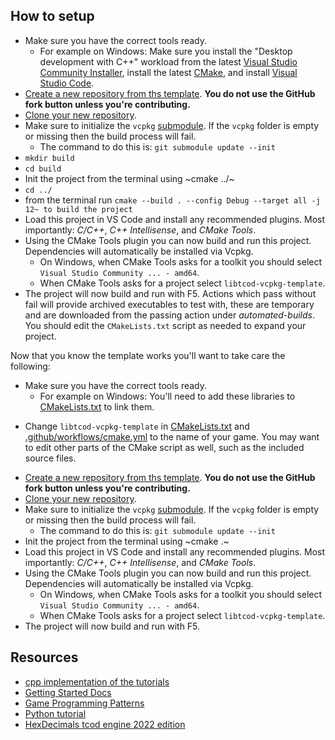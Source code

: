 ## How to setup

- Make sure you have the correct tools ready.
  - For example on Windows:
    Make sure you install the "Desktop development with C++" workload from the latest [Visual Studio Community Installer](https://visualstudio.microsoft.com/vs/community/),
    install the latest [CMake](https://cmake.org/download/),
    and install [Visual Studio Code](https://code.visualstudio.com/download).
- [Create a new repository from ths template](https://docs.github.com/en/github/creating-cloning-and-archiving-repositories/creating-a-repository-on-github/creating-a-repository-from-a-template#creating-a-repository-from-a-template). **You do not use the GitHub fork button unless you're contributing.**
- [Clone your new repository](https://docs.github.com/en/github/creating-cloning-and-archiving-repositories/cloning-a-repository-from-github/cloning-a-repository).
- Make sure to initialize the `vcpkg` [submodule](https://git-scm.com/book/en/v2/Git-Tools-Submodules). If the `vcpkg` folder is empty or missing then the build process will fail.
  - The command to do this is: `git submodule update --init`
- `mkdir build`
- `cd build`
- Init the project from the terminal using ~cmake ../~
- `cd ../`
- from the terminal run `cmake --build . --config Debug --target all -j 12~ to build the project`
- Load this project in VS Code and install any recommended plugins.
  Most importantly: _C/C++_, _C++ Intellisense_, and _CMake Tools_.
- Using the CMake Tools plugin you can now build and run this project. Dependencies will automatically be installed via Vcpkg.
  - On Windows, when CMake Tools asks for a toolkit you should select `Visual Studio Community ... - amd64`.
  - When CMake Tools asks for a project select `libtcod-vcpkg-template`.
- The project will now build and run with F5.
  Actions which pass without fail will provide archived executables to test with, these are temporary and are downloaded from the passing action under _automated-builds_.
  You should edit the `CMakeLists.txt` script as needed to expand your project.

Now that you know the template works you'll want to take care the following:

- Make sure you have the correct tools ready.
  - For example on Windows:
    You'll need to add these libraries to [CMakeLists.txt](CMakeLists.txt) to link them.

* Change `libtcod-vcpkg-template` in [CMakeLists.txt](CMakeLists.txt) and [.github/workflows/cmake.yml](.github/workflows/cmake.yml) to the name of your game.
  You may want to edit other parts of the CMake script as well, such as the included source files.

- [Create a new repository from ths template](https://docs.github.com/en/github/creating-cloning-and-archiving-repositories/creating-a-repository-on-github/creating-a-repository-from-a-template#creating-a-repository-from-a-template). **You do not use the GitHub fork button unless you're contributing.**
- [Clone your new repository](https://docs.github.com/en/github/creating-cloning-and-archiving-repositories/cloning-a-repository-from-github/cloning-a-repository).
- Make sure to initialize the `vcpkg` [submodule](https://git-scm.com/book/en/v2/Git-Tools-Submodules). If the `vcpkg` folder is empty or missing then the build process will fail.
  - The command to do this is: `git submodule update --init`
- Init the project from the terminal using ~cmake .~
- Load this project in VS Code and install any recommended plugins.
  Most importantly: _C/C++_, _C++ Intellisense_, and _CMake Tools_.
- Using the CMake Tools plugin you can now build and run this project. Dependencies will automatically be installed via Vcpkg.
  - On Windows, when CMake Tools asks for a toolkit you should select `Visual Studio Community ... - amd64`.
  - When CMake Tools asks for a project select `libtcod-vcpkg-template`.
- The project will now build and run with F5.

## Resources

- [cpp implementation of the tutorials](https://gitlab.com/libtcod-tutorials/libtcod-tutorials)
- [Getting Started Docs](https://libtcod.readthedocs.io/en/latest/guides/getting-started.html)
- [Game Programming Patterns](https://gameprogrammingpatterns.com/)
- [Python tutorial](https://rogueliketutorials.com/tutorials/tcod/v2/)
- [HexDecimals tcod engine 2022 edition](https://github.com/HexDecimal/tcod-cpp-engine-2022)
